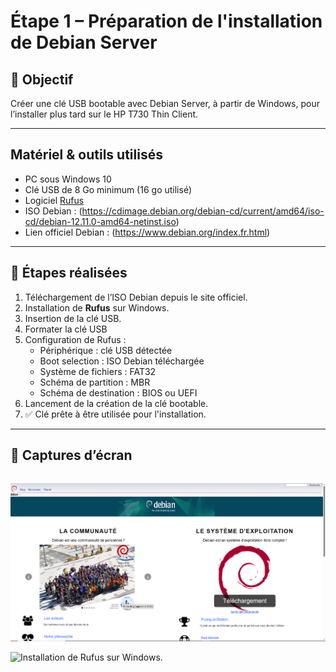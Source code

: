 # Étape 1 – Préparation de l'installation de Debian Server

## 🎯 Objectif
Créer une clé USB bootable avec Debian Server, à partir de Windows, pour l’installer plus tard sur le HP T730 Thin Client.

---

## Matériel & outils utilisés

- PC sous Windows 10
- Clé USB de 8 Go minimum (16 go utilisé)
- Logiciel [Rufus](https://rufus.ie)
- ISO Debian : (https://cdimage.debian.org/debian-cd/current/amd64/iso-cd/debian-12.11.0-amd64-netinst.iso)
- Lien officiel Debian : (https://www.debian.org/index.fr.html)

---

## 📝 Étapes réalisées

1. Téléchargement de l’ISO Debian depuis le site officiel.
2. Installation de **Rufus** sur Windows.
3. Insertion de la clé USB.
4. Formater la clé USB 
5. Configuration de Rufus :
   - Périphérique : clé USB détectée
   - Boot selection : ISO Debian téléchargée 
   - Système de fichiers : FAT32
   - Schéma de partition : MBR 
   - Schéma de destination : BIOS ou UEFI
6. Lancement de la création de la clé bootable.
7. ✅ Clé prête à être utilisée pour l'installation.

---

## 📸 Captures d’écran

> ```markdown

![Téléchargement de l’ISO Debian depuis le site officiel.](captures/site_debian_download.PNG)

![Installation de **Rufus** sur Windows.](captures/Rufus_download)


